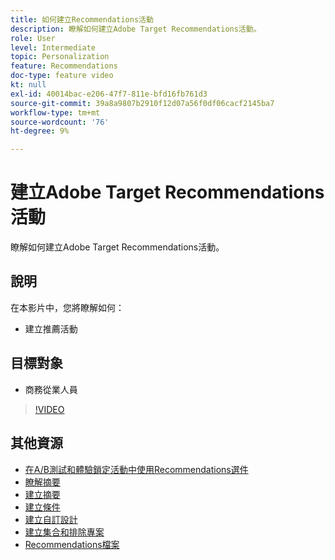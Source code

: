 ```yaml
---
title: 如何建立Recommendations活動
description: 瞭解如何建立Adobe Target Recommendations活動。
role: User
level: Intermediate
topic: Personalization
feature: Recommendations
doc-type: feature video
kt: null
exl-id: 40014bac-e206-47f7-811e-bfd16fb761d3
source-git-commit: 39a8a9807b2910f12d07a56f0df06cacf2145ba7
workflow-type: tm+mt
source-wordcount: '76'
ht-degree: 9%

---
```


# 建立Adobe Target Recommendations活動

瞭解如何建立Adobe Target Recommendations活動。

## 說明

在本影片中，您將瞭解如何：

* 建立推薦活動

## 目標對象

* 商務從業人員

>[!VIDEO](https://video.tv.adobe.com/v/27688?quality=12)

## 其他資源

* [在A/B測試和體驗鎖定活動中使用Recommendations選件](use-recommendations-offers.md)
* [瞭解摘要](understanding-feeds.md)
* [建立摘要](create-a-feed.md)
* [建立條件](create-criteria.md)
* [建立自訂設計](create-custom-designs.md)
* [建立集合和排除專案](create-collections-and-exclusions.md)
* [Recommendations檔案](https://experienceleague.adobe.com/docs/target/using/recommendations/recommendations.html?lang=en)
